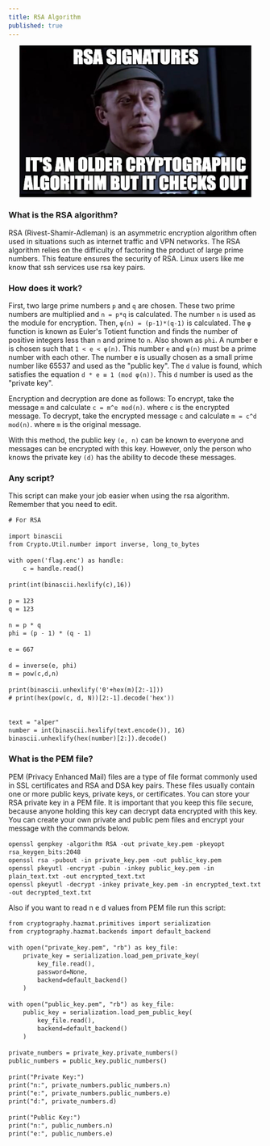 ```yaml
---
title: RSA Algorithm
published: true
---
```


<p align="center">
  <img width="460" height="300" src="/assets/rsa.jpg">
</p>

### [](#header-3)What is the RSA algorithm?
RSA (Rivest-Shamir-Adleman) is an asymmetric encryption algorithm often used in situations such as internet traffic and VPN networks. The RSA algorithm relies on the difficulty of factoring the product of large prime numbers. This feature ensures the security of RSA. Linux users like me know that ssh services use rsa key pairs.

### [](#header-3)How does it work?
First, two large prime numbers ```p``` and ```q``` are chosen. These two prime numbers are multiplied and ```n = p*q``` is calculated. The number ```n``` is used as the module for encryption. Then, ```φ(n) = (p-1)*(q-1)``` is calculated. The ```φ``` function is known as Euler's Totient function and finds the number of positive integers less than ```n``` and prime to ```n```. Also shown as ```phi```. A number e is chosen such that ```1 < e < φ(n)```. This number ```e``` and ```φ(n)``` must be a prime number with each other. The number e is usually chosen as a small prime number like 65537 and used as the "public key". The ```d``` value is found, which satisfies the equation ```d * e ≡ 1 (mod φ(n))```. This ```d``` number is used as the "private key".

Encryption and decryption are done as follows:
To encrypt, take the message ```m``` and calculate ```c = m^e mod(n)```. where ```c``` is the encrypted message.
To decrypt, take the encrypted message ```c``` and calculate ```m = c^d mod(n)```. where ```m``` is the original message.

With this method, the public key ```(e, n)``` can be known to everyone and messages can be encrypted with this key. However, only the person who knows the private key ```(d)``` has the ability to decode these messages.

### [](#header-3)Any script?
This script can make your job easier when using the rsa algorithm. Remember that you need to edit.
```
# For RSA

import binascii
from Crypto.Util.number import inverse, long_to_bytes

with open('flag.enc') as handle:
    c = handle.read()

print(int(binascii.hexlify(c),16))

p = 123
q = 123

n = p * q
phi = (p - 1) * (q - 1)

e = 667

d = inverse(e, phi)
m = pow(c,d,n)

print(binascii.unhexlify('0'+hex(m)[2:-1]))
# print(hex(pow(c, d, N))[2:-1].decode('hex'))


text = "alper"
number = int(binascii.hexlify(text.encode()), 16) 
binascii.unhexlify(hex(number)[2:]).decode()
```

### [](#header-3)What is the PEM file?
PEM (Privacy Enhanced Mail) files are a type of file format commonly used in SSL certificates and RSA and DSA key pairs. These files usually contain one or more public keys, private keys, or certificates. You can store your RSA private key in a PEM file. It is important that you keep this file secure, because anyone holding this key can decrypt data encrypted with this key. You can create your own private and public pem files and encrypt your message with the commands below.

```
openssl genpkey -algorithm RSA -out private_key.pem -pkeyopt rsa_keygen_bits:2048
openssl rsa -pubout -in private_key.pem -out public_key.pem
openssl pkeyutl -encrypt -pubin -inkey public_key.pem -in plain_text.txt -out encrypted_text.txt
openssl pkeyutl -decrypt -inkey private_key.pem -in encrypted_text.txt -out decrypted_text.txt
```

Also if you want to read n e d values from PEM file run this script:

```
from cryptography.hazmat.primitives import serialization
from cryptography.hazmat.backends import default_backend

with open("private_key.pem", "rb") as key_file:
    private_key = serialization.load_pem_private_key(
        key_file.read(),
        password=None,
        backend=default_backend()
    )

with open("public_key.pem", "rb") as key_file:
    public_key = serialization.load_pem_public_key(
        key_file.read(),
        backend=default_backend()
    )

private_numbers = private_key.private_numbers()
public_numbers = public_key.public_numbers()

print("Private Key:")
print("n:", private_numbers.public_numbers.n)
print("e:", private_numbers.public_numbers.e)
print("d:", private_numbers.d)

print("Public Key:")
print("n:", public_numbers.n)
print("e:", public_numbers.e)
```


